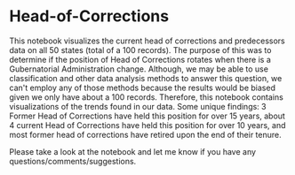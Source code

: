 # Head-of-Corrections
This notebook visualizes the current head of corrections and predecessors data on all 50 states (total of a 100 records). The purpose of this was to determine if the position of Head of Corrections rotates when there is a Gubernatorial Administration change. Although, we may be able to use classification and other data analysis methods to answer this question, we can't employ any of those methods because the results would be biased given we only have about a 100 records. Therefore, this notebook contains visualizations of the trends found in our data. Some unique findings: 3 Former Head of Corrections have held this position for over 15 years, about 4 current Head of Corrections have held this position for over 10 years, and most former head of corrections have retired upon the end of their tenure. 

Please take a look at the notebook and let me know if you have any questions/comments/suggestions. 
